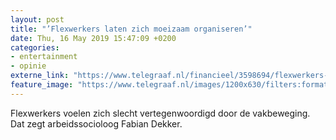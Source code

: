 ```yaml
---
layout: post
title: "’Flexwerkers laten zich moeizaam organiseren’"
date: Thu, 16 May 2019 15:47:09 +0200
categories: 
- entertainment 
- opinie 
externe_link: "https://www.telegraaf.nl/financieel/3598694/flexwerkers-laten-zich-moeizaam-organiseren"
feature_image: "https://www.telegraaf.nl/images/1200x630/filters:format(jpeg):quality(80)/cdn-kiosk-api.telegraaf.nl/19cf7ea4-77e1-11e9-8a65-0217670beecd.jpg"
---
```


<p class="intro">Flexwerkers voelen zich slecht vertegenwoordigd door de vakbeweging. Dat zegt arbeidssocioloog Fabian Dekker.</p>
